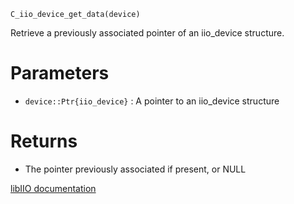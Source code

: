 ```
C_iio_device_get_data(device)
```

Retrieve a previously associated pointer of an iio_device structure.

# Parameters

  * `device::Ptr{iio_device}` : A pointer to an iio_device structure

# Returns

  * The pointer previously associated if present, or NULL

[libIIO documentation](https://analogdevicesinc.github.io/libiio/master/libiio/group__Device.html#ga87cff8d90e1a68e73410e4a527cc5334)
